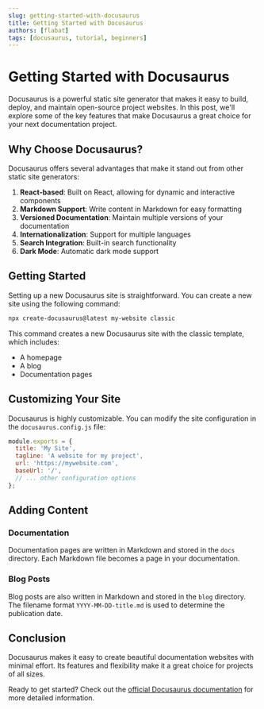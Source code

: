 ```yaml
---
slug: getting-started-with-docusaurus
title: Getting Started with Docusaurus
authors: [flabat]
tags: [docusaurus, tutorial, beginners]
---
```


# Getting Started with Docusaurus

Docusaurus is a powerful static site generator that makes it easy to build, deploy, and maintain open-source project websites. In this post, we'll explore some of the key features that make Docusaurus a great choice for your next documentation project.

<!-- truncate -->

## Why Choose Docusaurus?

Docusaurus offers several advantages that make it stand out from other static site generators:

1. **React-based**: Built on React, allowing for dynamic and interactive components
2. **Markdown Support**: Write content in Markdown for easy formatting
3. **Versioned Documentation**: Maintain multiple versions of your documentation
4. **Internationalization**: Support for multiple languages
5. **Search Integration**: Built-in search functionality
6. **Dark Mode**: Automatic dark mode support

## Getting Started

Setting up a new Docusaurus site is straightforward. You can create a new site using the following command:

```bash
npx create-docusaurus@latest my-website classic
```

This command creates a new Docusaurus site with the classic template, which includes:

- A homepage
- A blog
- Documentation pages

## Customizing Your Site

Docusaurus is highly customizable. You can modify the site configuration in the `docusaurus.config.js` file:

```javascript
module.exports = {
  title: 'My Site',
  tagline: 'A website for my project',
  url: 'https://mywebsite.com',
  baseUrl: '/',
  // ... other configuration options
};
```

## Adding Content

### Documentation

Documentation pages are written in Markdown and stored in the `docs` directory. Each Markdown file becomes a page in your documentation.

### Blog Posts

Blog posts are also written in Markdown and stored in the `blog` directory. The filename format `YYYY-MM-DD-title.md` is used to determine the publication date.

## Conclusion

Docusaurus makes it easy to create beautiful documentation websites with minimal effort. Its features and flexibility make it a great choice for projects of all sizes.

Ready to get started? Check out the [official Docusaurus documentation](https://docusaurus.io/docs) for more detailed information.